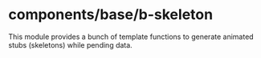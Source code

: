 # components/base/b-skeleton

This module provides a bunch of template functions to generate
animated stubs (skeletons) while pending data.
